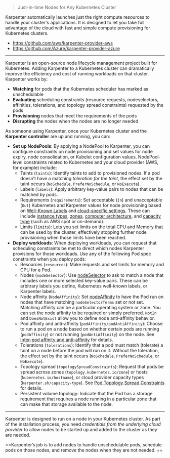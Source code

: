 > Just-in-time Nodes for Any Kubernetes Cluster

Karpenter automatically launches just the right compute resources to handle your cluster's applications. It is designed to let you take full advantage of the cloud with fast and simple compute provisioning for Kubernetes clusters.

-   <https://github.com/aws/karpenter-provider-aws>
-   <https://github.com/Azure/karpenter-provider-azure>

---

Karpenter is an open-source node lifecycle management project built for Kubernetes. Adding Karpenter to a Kubernetes cluster can dramatically improve the efficiency and cost of running workloads on that cluster. Karpenter works by:

-   **Watching** for pods that the Kubernetes scheduler has marked as unschedulable
-   **Evaluating** scheduling constraints (resource requests, nodeselectors, affinities, tolerations, and topology spread constraints) requested by the pods
-   **Provisioning** nodes that meet the requirements of the pods
-   **Disrupting** the nodes when the nodes are no longer needed

As someone using Karpenter, once your Kubernetes cluster and the **Karpenter controller** are up and running, you can:

-   **Set up NodePools**: By applying a NodePool to Karpenter, you can configure constraints on node provisioning and set values for node expiry, node consolidation, or Kubelet configuration values. NodePool-level constraints related to Kubernetes and your cloud provider (AWS, for example) include:
    -   Taints (`taints`): Identify taints to add to provisioned nodes. If a pod doesn’t have a matching _toleration for the taint_, the effect set by the taint occurs (`NoSchedule`, `PreferNoSchedule`, or `NoExecute`).
    -   Labels (`labels`): Apply arbitrary key-value pairs to nodes that can be matched by pods.
    -   Requirements (`requirements`): Set acceptable (`In`) and unacceptable (`Out`) Kubernetes and Karpenter values for node provisioning based on [Well-Known Labels](https://kubernetes.io/docs/reference/labels-annotations-taints/) and [cloud-specific settings](https://karpenter.sh/docs/concepts/nodeclasses/). These can include [instance types](https://kubernetes.io/docs/reference/labels-annotations-taints/#nodekubernetesioinstance-type), [zones](https://kubernetes.io/docs/reference/labels-annotations-taints/#topologykubernetesiozone), [computer architecture](https://kubernetes.io/docs/reference/labels-annotations-taints/#kubernetes-io-arch), and [capacity type](https://karpenter.sh/docs/concepts/nodepools/#capacity-type) (such as AWS spot or on-demand).
    -   Limits (`limits`): Lets you set limits on the total CPU and Memory that can be used by the cluster, effectively stopping further node provisioning when those limits have been reached.
-   **Deploy workloads**: When deploying workloads, you can request that scheduling constraints be met to direct which nodes Karpenter provisions for those workloads. Use any of the following Pod spec constraints when you deploy pods:
    -   Resources (`resources`): Make requests and set limits for memory and CPU for a Pod.
    -   Nodes (`nodeSelector`): Use [nodeSelector](https://kubernetes.io/docs/concepts/scheduling-eviction/assign-pod-node/#nodeselector) to ask to match a node that includes one or more selected key-value pairs. These can be arbitrary labels you define, Kubernetes well-known labels, or Karpenter labels.
    -   Node affinity (`NodeAffinity`): Set [nodeAffinity](https://kubernetes.io/docs/concepts/scheduling-eviction/assign-pod-node/#node-affinity) to have the Pod run on nodes that have matching `nodeSelectorTerms` set or not set. Matching affinity can be a particular operating system or zone. You can set the node affinity to be required or simply preferred. `NotIn` and `DoesNotExist` allow you to define node anti-affinity behavior.
    -   Pod affinity and anti-affinity (`podAffinity/podAntiAffinity`): Choose to run a pod on a node based on whether certain pods are running (`podAffinity`) or not running (`podAntiAffinity`) on the node. See [Inter-pod affinity and anti-affinity](https://kubernetes.io/docs/concepts/scheduling-eviction/assign-pod-node/#inter-pod-affinity-and-anti-affinity) for details.
    -   Tolerations (`tolerations`): Identify that a pod must match (tolerate) a taint on a node before the pod will run on it. Without the toleration, the effect set by the taint occurs (`NoSchedule`, `PreferNoSchedule`, or `NoExecute`).
    -   Topology spread (`topologySpreadConstraints`): Request that pods be spread across zones (`topology.kubernetes.io/zone`) or hosts (`kubernetes.io/hostname`), or cloud provider capacity types (`karpenter.sh/capacity-type`). See [Pod Topology Spread Constraints](https://kubernetes.io/docs/concepts/workloads/pods/pod-topology-spread-constraints/) for details.
    -   Persistent volume topology: Indicate that the Pod has a storage requirement that requires a node running in a particular zone that can make that storage available to the node.

---

Karpenter is designed to run on a node in your Kubernetes cluster. As part of the installation process, you need _credentials from the underlying cloud provider_ to allow nodes to be started up and added to the cluster as they are needed.

==Karpenter’s job is to add nodes to handle unschedulable pods, schedule pods on those nodes, and remove the nodes when they are not needed. ==

